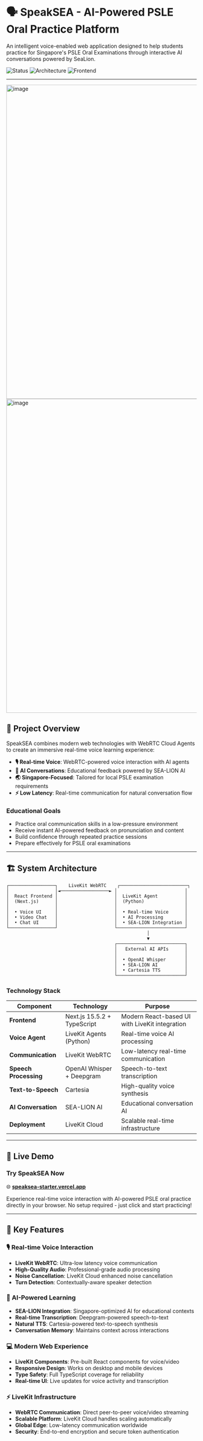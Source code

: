 # 🗣️ SpeakSEA - AI-Powered PSLE Oral Practice Platform

An intelligent voice-enabled web application designed to help students practice for Singapore's PSLE Oral Examinations through interactive AI conversations powered by SeaLion.

![Status](https://img.shields.io/badge/Status-Active%20Development-brightgreen)
![Architecture](https://img.shields.io/badge/Architecture-LiveKit%20Agents-blue)
![Frontend](https://img.shields.io/badge/Frontend-React%20%2B%20Next.js-orange)

---

<img width="1512" height="831" alt="image" src="https://github.com/user-attachments/assets/ebcfd636-9a4e-410b-a570-e6f34d4a75d6" />

<img width="1512" height="831" alt="image" src="https://github.com/user-attachments/assets/c2991d77-dd36-49bd-9bf4-18c85a3c5ef9" />


## 🎯 **Project Overview**

SpeakSEA combines modern web technologies with WebRTC Cloud Agents to create an immersive real-time voice learning experience:

- **🎙️ Real-time Voice**: WebRTC-powered voice interaction with AI agents
- **🤖 AI Conversations**: Educational feedback powered by SEA-LION AI
- **🌏 Singapore-Focused**: Tailored for local PSLE examination requirements
- **⚡ Low Latency**: Real-time communication for natural conversation flow

### **Educational Goals**

- Practice oral communication skills in a low-pressure environment
- Receive instant AI-powered feedback on pronunciation and content
- Build confidence through repeated practice sessions
- Prepare effectively for PSLE oral examinations

---

## 🏗️ **System Architecture**

```
┌─────────────────┐    LiveKit WebRTC    ┌─────────────────────────┐
│                 │◄──────────────────► │                         │
│  React Frontend │                     │  LiveKit Agent          │
│  (Next.js)      │                     │  (Python)               │
│                 │                     │                         │
│  • Voice UI     │                     │  • Real-time Voice      │
│  • Video Chat   │                     │  • AI Processing        │
│  • Chat UI      │                     │  • SEA-LION Integration │
└─────────────────┘                     └─────────────────────────┘
                                                    │
                                                    ▼
                                        ┌─────────────────────────┐
                                        │   External AI APIs      │
                                        │                         │
                                        │  • OpenAI Whisper       │
                                        │  • SEA-LION AI          │
                                        │  • Cartesia TTS         │
                                        └─────────────────────────┘
```

### **Technology Stack**

| Component                   | Technology                  | Purpose                                        |
| --------------------------- | --------------------------- | ---------------------------------------------- |
| **Frontend**          | Next.js 15.5.2 + TypeScript | Modern React-based UI with LiveKit integration |
| **Voice Agent**       | LiveKit Agents (Python)     | Real-time voice AI processing                  |
| **Communication**     | LiveKit WebRTC              | Low-latency real-time communication            |
| **Speech Processing** | OpenAI Whisper + Deepgram   | Speech-to-text transcription                   |
| **Text-to-Speech**    | Cartesia                    | High-quality voice synthesis                   |
| **AI Conversation**   | SEA-LION AI                 | Educational conversation AI                    |
| **Deployment**        | LiveKit Cloud               | Scalable real-time infrastructure              |

---

## 🚀 **Live Demo**

### **Try SpeakSEA Now**

🌐 **[speaksea-starter.vercel.app](https://speaksea-starter.vercel.app)**

Experience real-time voice interaction with AI-powered PSLE oral practice directly in your browser. No setup required - just click and start practicing!

---

## 🎯 **Key Features**

### **🎙️ Real-time Voice Interaction**

- **LiveKit WebRTC**: Ultra-low latency voice communication
- **High-Quality Audio**: Professional-grade audio processing
- **Noise Cancellation**: LiveKit Cloud enhanced noise cancellation
- **Turn Detection**: Contextually-aware speaker detection

### **🤖 AI-Powered Learning**

- **SEA-LION Integration**: Singapore-optimized AI for educational contexts
- **Real-time Transcription**: Deepgram-powered speech-to-text
- **Natural TTS**: Cartesia-powered text-to-speech synthesis
- **Conversation Memory**: Maintains context across interactions

### **💻 Modern Web Experience**

- **LiveKit Components**: Pre-built React components for voice/video
- **Responsive Design**: Works on desktop and mobile devices
- **Type Safety**: Full TypeScript coverage for reliability
- **Real-time UI**: Live updates for voice activity and transcription

### **⚡ LiveKit Infrastructure**

- **WebRTC Communication**: Direct peer-to-peer voice/video streaming
- **Scalable Platform**: LiveKit Cloud handles scaling automatically
- **Global Edge**: Low-latency communication worldwide
- **Security**: End-to-end encryption and secure token authentication
